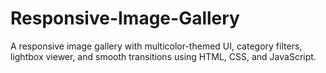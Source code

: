 # Responsive-Image-Gallery
A responsive image gallery with multicolor-themed UI, category filters, lightbox viewer, and smooth transitions using HTML, CSS, and JavaScript.
